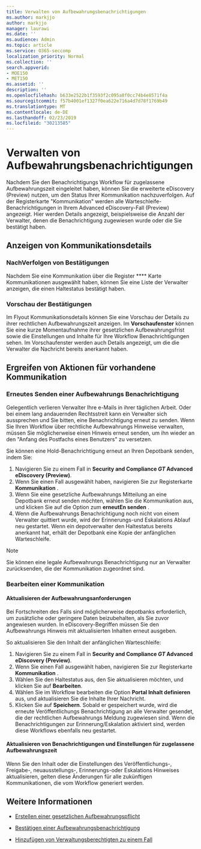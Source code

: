 ```yaml
---
title: Verwalten von Aufbewahrungsbenachrichtigungen
ms.author: markjjo
author: markjjo
manager: laurawi
ms.date: ''
ms.audience: Admin
ms.topic: article
ms.service: O365-seccomp
localization_priority: Normal
ms.collection: ''
search.appverid:
- MOE150
- MET150
ms.assetid: ''
description: ''
ms.openlocfilehash: b633e2522b1f3593f2c095a8f0cc74b4e8571f4a
ms.sourcegitcommit: f57b4001ef1327f0ea622e716a4d7d78f1769b49
ms.translationtype: MT
ms.contentlocale: de-DE
ms.lasthandoff: 02/23/2019
ms.locfileid: "30213585"
---
```

# <a name="manage-hold-notifications"></a>Verwalten von Aufbewahrungsbenachrichtigungen

Nachdem Sie den Benachrichtigungs Workflow für zugelassene Aufbewahrungszeit eingeleitet haben, können Sie die erweiterte eDiscovery (Preview) nutzen, um den Status Ihrer Kommunikation nachzuverfolgen. Auf der Registerkarte "Kommunikation" werden alle Warteschleife-Benachrichtigungen in Ihrem Advanced eDiscovery-Fall (Preview) angezeigt. Hier werden Details angezeigt, beispielsweise die Anzahl der Verwalter, denen die Benachrichtigung zugewiesen wurde oder die Sie bestätigt haben.

## <a name="view-communication-details"></a>Anzeigen von Kommunikationsdetails

### <a name="track-acknowledgements"></a>NachVerfolgen von Bestätigungen

Nachdem Sie eine Kommunikation über die Register **** Karte Kommunikationen ausgewählt haben, können Sie eine Liste der Verwalter anzeigen, die einen Haltestatus bestätigt haben. 

### <a name="preview-acknowledgements"></a>Vorschau der Bestätigungen

Im Flyout Kommunikationsdetails können Sie eine Vorschau der Details zu ihrer rechtlichen Aufbewahrungszeit anzeigen. Im **Vorschaufenster** können Sie eine kurze Momentaufnahme ihrer gesetzlichen Aufbewahrungsfrist sowie die Einstellungen und Inhalte für Ihre Workflow Benachrichtigungen sehen. Im Vorschaufenster werden auch Details angezeigt, um die die Verwalter die Nachricht bereits anerkannt haben.

## <a name="taking-action-on-existing-communications"></a>Ergreifen von Aktionen für vorhandene Kommunikation

### <a name="re-send-a-hold-notice"></a>Erneutes Senden einer Aufbewahrungs Benachrichtigung

Gelegentlich verlieren Verwalter Ihre e-Mails in ihrer täglichen Arbeit. Oder bei einem lang andauernden Rechtsstreit kann ein Verwalter sich aussprechen und Sie bitten, eine Benachrichtigung erneut zu senden. Wenn Sie Ihren Workflow über rechtliche Aufbewahrungs Hinweise verwalten, müssen Sie möglicherweise einen Hinweis erneut senden, um ihn wieder an den "Anfang des Postfachs eines Benutzers" zu versetzen.

Sie können eine Hold-Benachrichtigung erneut an Ihren Depotbank senden, indem Sie:
1. Navigieren Sie zu einem Fall in **Security and Compliance _GT_ Advanced eDiscovery (Preview)**.
2. Wenn Sie einen Fall ausgewählt haben, navigieren Sie zur Registerkarte **Kommunikation** .
3. Wenn Sie eine gesetzliche Aufbewahrungs Mitteilung an eine Depotbank erneut senden möchten, wählen Sie die Kommunikation aus, und klicken Sie auf die Option zum **erneutEn senden** .
4. Wenn die Aufbewahrungs Benachrichtigung noch nicht von einem Verwalter quittiert wurde, wird der Erinnerungs-und Eskalations Ablauf neu gestartet. Wenn ein depotverwalter den Haltestatus bereits anerkannt hat, erhält der Depotbank eine Kopie der anfänglichen Warteschleife.

> [!NOTE]
> Sie können eine legale Aufbewahrungs Benachrichtigung nur an Verwalter zurücksenden, die der Kommunikation zugeordnet sind. 

### <a name="edit-a-communication"></a>Bearbeiten einer Kommunikation

#### <a name="update-preservation-requirements"></a>Aktualisieren der Aufbewahrungsanforderungen
  
Bei Fortschreiten des Falls sind möglicherweise depotbanks erforderlich, um zusätzliche oder geringere Daten beizubehalten, als Sie zuvor angewiesen wurden. In eDiscovery-Begriffen müssen Sie den Aufbewahrungs Hinweis mit aktualisierten Inhalten erneut ausgeben.

So aktualisieren Sie den Inhalt der anfänglichen Warteschleife:

1. Navigieren Sie zu einem Fall in **Security and Compliance _GT_ Advanced eDiscovery (Preview)**.
2. Wenn Sie einen Fall ausgewählt haben, navigieren Sie zur Registerkarte **Kommunikation** .
3. Wählen Sie den Haltestatus aus, den Sie aktualisieren möchten, und klicken Sie auf **Bearbeiten**.
4. Wählen Sie im Workflow bearbeiten die Option **Portal Inhalt definieren** aus, und aktualisieren Sie die Inhalte Ihrer Nachricht. 
5. Klicken Sie auf **Speichern**. Sobald er gespeichert wurde, wird die erneute Veröffentlichungs Benachrichtigung an alle Verwalter gesendet, die der rechtlichen Aufbewahrungs Meldung zugewiesen sind. Wenn die Benachrichtigungen zur Erinnerung/Eskalation aktiviert sind, werden diese Workflows ebenfalls neu gestartet. 


#### <a name="update-legal-hold-notifications-and-settings"></a>Aktualisieren von Benachrichtigungen und Einstellungen für zugelassene Aufbewahrungszeit

Wenn Sie den Inhalt oder die Einstellungen des Veröffentlichungs-, Freigabe-, neuausstellungs-, Erinnerungs-oder Eskalations Hinweises aktualisieren, gelten diese Änderungen für alle zukünftigen Kommunikationen, die vom Workflow generiert werden.

## <a name="related-information"></a>Weitere Informationen 

- [Erstellen einer gesetzlichen Aufbewahrungspflicht](create-hold-notification.md)
    
- [Bestätigen einer Aufbewahrungsbenachrichtigung](acknowledge-hold-notification.md)
    
- [Hinzufügen von Verwaltungsberechtigten zu einem Fall](add-custodians-to-case.md)
